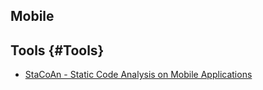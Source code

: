 ## Mobile

## Tools {#Tools}

* [StaCoAn -  Static Code Analysis on Mobile Applications](https://github.com/vincentcox/StaCoAn)
